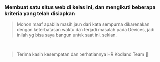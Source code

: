 ### Membuat satu situs web di kelas ini, dan mengikuti beberapa kriteria yang telah disiapkan

> Mohon maaf apabila masih jauh dari  kata sempurna dikarenakan dengan keterbatasan waktu dan terjadi masalah pada Devices, jadi inilah yg bisa saya bangun untuk saat ini. sekian.

<br/>

> Terima kasih kesempatan dan perhatiannya HR Kodland Team 🙏